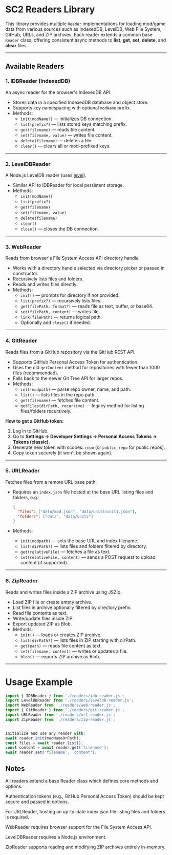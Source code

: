 # SC2 Readers Library

This library provides multiple `Reader` implementations for loading mod/game data from various sources such as IndexedDB, LevelDB, Web File System, GitHub, URLs, and ZIP archives. Each reader extends a common base `Reader` class, offering consistent async methods to **list**, **get**, **set**, **delete**, and **clear** files.

---

## Available Readers

### 1. IDBReader (IndexedDB)

An async reader for the browser's IndexedDB API.

- Stores data in a specified IndexedDB database and object store.
- Supports key namespacing with optional `modName` prefix.
- Methods:  
  - `init(modName?)` — initializes DB connection.  
  - `list(prefix?)` — lists stored keys matching prefix.  
  - `get(filename)` — reads file content.  
  - `set(filename, value)` — writes file content.  
  - `delete(filename)` — deletes a file.  
  - `clear()` — clears all or mod-prefixed keys.

---

### 2. LevelDBReader

A Node.js LevelDB reader (uses [level](https://github.com/Level/level)).

- Similar API to IDBReader for local persistent storage.
- Methods:  
  - `init(modName?)`  
  - `list(prefix?)`  
  - `get(filename)`  
  - `set(filename, value)`  
  - `delete(filename)`  
  - `clear()`  
  - `close()` — closes the DB connection.

---

### 3. WebReader

Reads from browser's File System Access API directory handle.

- Works with a directory handle selected via directory picker or passed in constructor.
- Recursively lists files and folders.
- Reads and writes files directly.
- Methods:  
  - `init()` — prompts for directory if not provided.  
  - `list(prefix?)` — recursively lists files.  
  - `get(filePath, format?)` — reads file as text, buffer, or base64.  
  - `set(filePath, content)` — writes file.  
  - `link(filePath)` — returns logical path.  
  - Optionally add `close()` if needed.

---

### 4. GitReader

Reads files from a GitHub repository via the GitHub REST API.

- Supports GitHub Personal Access Token for authentication.
- Uses the old `getContent` method for repositories with fewer than 1000 files (recommended).
- Falls back to the newer Git Tree API for larger repos.
- Methods:  
  - `init(modpath)` — parse repo owner, name, and path.  
  - `list()` — lists files in the repo path.  
  - `get(filename)` — fetches file content.  
  - `getFiles(dirPath, recursive)` — legacy method for listing files/folders recursively.

**How to get a GitHub token:**  
1. Log in to GitHub.  
2. Go to **Settings → Developer Settings → Personal Access Tokens → Tokens (classic)**.  
3. Generate new token with scopes: `repo` (or `public_repo` for public repos).  
4. Copy token securely (it won't be shown again).  

---

### 5. URLReader

Fetches files from a remote URL base path.

- Requires an `index.json` file hosted at the base URL listing files and folders, e.g.:

  ```json  
  {  
    "files": ["data/mod.json", "data/units/unit1.json"],  
    "folders": ["data", "data/units"]  
  }  
  ```

- Methods:  
  - `init(modpath)` — sets the base URL and index filename.  
  - `list(dirPath?)` — lists files and folders filtered by directory.  
  - `get(relativeFile)` — fetches a file as text.  
  - `set(relativeFile, content)` — sends a POST request to upload content (if supported).

---

### 6. ZipReader

Reads and writes files inside a ZIP archive using JSZip.

- Load ZIP file or create empty archive.
- List files in archive optionally filtered by directory prefix.
- Read file contents as text.
- Write/update files inside ZIP.
- Export updated ZIP as Blob.
- Methods:  
  - `init()` — loads or creates ZIP archive.  
  - `list(dirPath?)` — lists files in ZIP starting with dirPath.  
  - `get(path)` — reads file content as text.  
  - `set(filename, content)` — writes or updates a file.  
  - `blob()` — exports ZIP archive as Blob.

---

# Usage Example

```js
import { IDBReader } from './readers/idb-reader.js';
import LevelDBReader from './readers/leveldb-reader.js';
import WebReader from './readers/web-reader.js';
import { GitReader } from './readers/git-reader.js';
import URLReader from './readers/url-reader.js';
import ZipReader from './readers/zip-reader.js';


Initialize and use any reader with:
await reader.init(modNameOrPath);
const files = await reader.list();
const content = await reader.get('filename');
await reader.set('filename', 'content');
```

## Notes

All readers extend a base Reader class which defines core methods and options.

Authentication tokens (e.g., GitHub Personal Access Token) should be kept secure and passed in options.

For URLReader, hosting an up-to-date index.json file listing files and folders is required.

WebReader requires browser support for the File System Access API.

LevelDBReader requires a Node.js environment.

ZipReader supports reading and modifying ZIP archives entirely in-memory.

